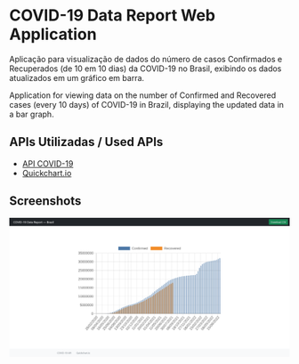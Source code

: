 # COVID-19 Data Report Web Application

Aplicação para visualização de dados do número de casos Confirmados e Recuperados 
(de 10 em 10 dias) da COVID-19 no Brasil, exibindo os dados atualizados em um gráfico em barra.

Application for viewing data on the number of Confirmed and Recovered cases
(every 10 days) of COVID-19 in Brazil, displaying the updated data in a bar graph.

## APIs Utilizadas / Used APIs 

- [API COVID-19](https://api.covid19api.com)
- [Quickchart.io](https://quickchart.io)

## Screenshots

![App](app.png)



